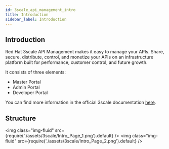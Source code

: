 ```yaml
---
id: 3scale_api_management_intro
title: Introduction
sidebar_label: Introduction
---
```


## Introduction

Red Hat 3scale API Management makes it easy to manage your APIs. Share, secure, distribute, control, and monetize your APIs on an infrastructure platform built for performance, customer control, and future growth. 

It consists of three elements:
- Master Portal
- Admin Portal
- Developer Portal

You can find more information in the official 3scale documentation <a href="https://www.redhat.com/en/technologies/jboss-middleware/3scale" target="_blank">here</a>.


## Structure 

<img class="img-fluid" src={require('./assets/3scale/Intro_Page_1.png').default} />
<img class="img-fluid" src={require('./assets/3scale/Intro_Page_2.png').default} /> 
